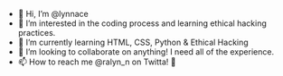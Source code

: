 - 👋 Hi, I’m @lynnace
- 👀 I’m interested in the coding process and learning ethical hacking practices.
- 🌱 I’m currently learning HTML, CSS, Python & Ethical Hacking
- 💞️ I’m looking to collaborate on anything! I need all of the experience.
- 📫 How to reach me @ralyn_n on Twitta! 🦅 

<!---
lynnace/lynnace is a ✨ special ✨ repository because its `README.md` (this file) appears on your GitHub profile.
You can click the Preview link to take a look at your changes.
--->

